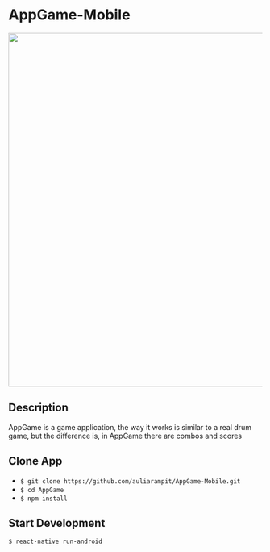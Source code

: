 # AppGame-Mobile
<img src='https://www.futuremind.com/m/cache/c8/15/c8150d863e584ed42ccfbdc3f3f1aa3a.jpg' width= '700' />

## Description
<p>
AppGame is a game application, the way it works is similar to a real drum game, but the difference is, in AppGame there are combos and scores
</p>

## Clone App
- `$ git clone https://github.com/auliarampit/AppGame-Mobile.git`
- `$ cd AppGame`
- `$ npm install`

## Start Development
`$ react-native run-android`
